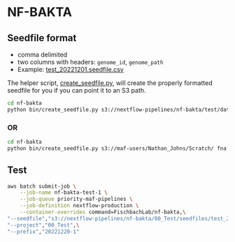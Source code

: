 # NF-BAKTA

## Seedfile format

- comma delimited
- two columns with headers: `genome_id`, `genome_path`
- Example: [test_20221201.seedfile.csv](test/test_20221201.seedfile.csv)

The helper script, [create_seedfile.py](bin/create_seedfile.py), will create the properly formatted seedfile for you if you can point it to an S3 path.

```bash
cd nf-bakta
python bin/create_seedfile.py s3://nextflow-pipelines/nf-bakta/test/data fna test/test_20221220_0.seedfile.csv
```

### OR

```bash
cd nf-bakta
python bin/create_seedfile.py s3://maf-users/Nathan_Johns/Scratch/ fna test/test_20221220.seedfile.csv
```

## Test

```bash
aws batch submit-job \
    --job-name nf-bakta-test-1 \
    --job-queue priority-maf-pipelines \
    --job-definition nextflow-production \
    --container-overrides command=FischbachLab/nf-bakta,\
"--seedfile","s3://nextflow-pipelines/nf-bakta/00_Test/seedfiles/test_20221220_1.seedfile.csv",\
"--project","00_Test",\
"--prefix","20221220-1"
```
